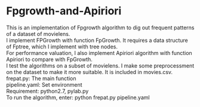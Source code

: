 # Fpgrowth-and-Apiriori
This is an implementation of Fpgrowth algorithm to dig out frequent patterns of a dataset of movielens.</br>
I implement FPGrowth with function FpGrowth. It requires a data structure of Fptree, which I implement with tree nodes.</br>
For performance valuation, I also implement Apiriori algorithm with function Apiriori to compare with FpGrowth.</br>
I test the algorithms on a subset of movielens. I make some preprocessment on the dataset to make it more suitable. It is included in movies.csv.</br>
frepat.py: The main function</br>
pipeline.yaml: Set environment</br>
Requirement: python2.7, pylab.py</br>
To run the algorithm, enter: python frepat.py pipeline.yaml</br>

